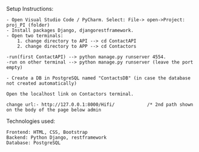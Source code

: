 Setup Instructions:

	- Open Visual Studio Code / PyCharm. Select: File-> open->Project: proj_PI (folder)
	- Install packages Django, djangorestframework.
	- Open two terminals:
		1. change directory to API --> cd ContactAPI
		2. change directory to APP --> cd Contactors

	-run(first ContactAPI) --> python manage.py runserver 4554.
	-run on other terminal --> python manage.py runserver (leave the port empty)

	- Create a DB in PostgreSQL named "ContactsDB" (in case the database not created automatically)

	Open the localhost link on Contactors terminal.

	change url:- http://127.0.0.1:8000/Hifi/			/* 2nd path shown on the body of the page below admin



Technologies used:

	Frontend: HTML, CSS, Bootstrap
	Backend: Python Django, restframework
	Database: PostgreSQL 
